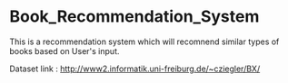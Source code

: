 # Book_Recommendation_System
This is a recommendation system which will recomnend similar types of books based on User's input.


Dataset link : http://www2.informatik.uni-freiburg.de/~cziegler/BX/

